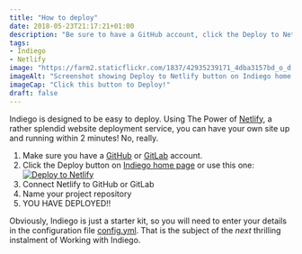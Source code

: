 ```yaml
---
title: "How to deploy"
date: 2018-05-23T21:17:21+01:00
description: "Be sure to have a GitHub account, click the Deploy to Netlify button, connect Netlify to GitHub, configure the name and there you have it!"
tags: 
- Indiego
- Netlify
image: "https://farm2.staticflickr.com/1837/42935239171_4dba3157bd_o_d.png"
imageAlt: "Screenshot showing Deploy to Netlify button on Indiego home page"
imageCap: "Click this button to Deploy!"
draft: false
---
```


Indiego is designed to be easy to deploy. Using The Power of [Netlify](https://www.netlify.com), a rather splendid website deployment service, you can have your own site up and running within 2 minutes! No, really. 

1. Make sure you have a [GitHub](https://github.com/) or [GitLab](https://gitlab.com/) account.
2. Click the Deploy button on [Indiego home page](https://www.indiego.org.uk/) or use this one: [![Deploy to Netlify](https://www.netlify.com/img/deploy/button.svg)](https://app.netlify.com/start/deploy?repository=https://github.com/growdigital/indiego)
3. Connect Netlify to GitHub or GitLab
4. Name your project repository
5. YOU HAVE DEPLOYED!!

Obviously, Indiego is just a starter kit, so you will need to enter your details in the configuration file [config.yml](https://github.com/growdigital/indiego/blob/master/config.yml). That is the subject of the _next_ thrilling instalment of Working with Indiego.
